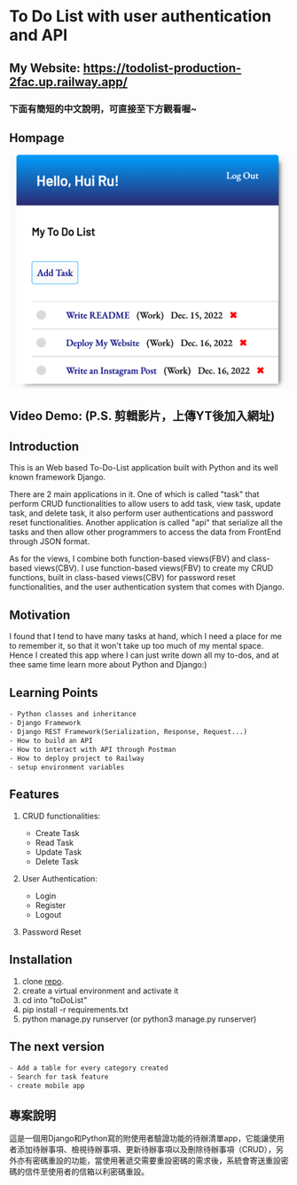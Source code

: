
# To Do List with user authentication and API

## My Website: <https://todolist-production-2fac.up.railway.app/>

### 下面有簡短的中文說明，可直接至下方觀看喔~

## Hompage

 ![ToDoList Homepage](To%20Do%20List%20Homepage.png "Homepage after login")

## Video Demo:  <URL HERE>(P.S. 剪輯影片，上傳YT後加入網址)

## Introduction

 This is an Web based To-Do-List application built with Python and its well known framework Django.

 There are 2 main applications in it. One of which is called "task" that perform CRUD functionalities to allow users to add task, view task, update task, and delete task, it also perform user authentications and password reset functionalities. Another application is called "api" that serialize all the tasks and then allow other programmers to access the data from FrontEnd through JSON format.

 As for the views, I combine both function-based views(FBV) and class-based views(CBV). I use function-based views(FBV) to create my CRUD functions, built in class-based views(CBV) for password reset functionalities, and the user authentication system that comes with Django.

## Motivation

 I found that I tend to have many tasks at hand, which I need a place for me to remember it, so that it won't take up too much of my mental space. Hence I created this app where I can just write down all my to-dos, and at thee same time learn more about Python and Django:)

## Learning Points

    - Python classes and inheritance
    - Django Framework
    - Django REST Framework(Serialization, Response, Request...)
    - How to build an API
    - How to interact with API through Postman
    - How to deploy project to Railway
    - setup environment variables

## Features

 1. CRUD functionalities:

    - Create Task
    - Read Task
    - Update Task
    - Delete Task

 2. User Authentication:

    - Login
    - Register
    - Logout

 3. Password Reset
  
## Installation
 
  1. clone [repo](https://github.com/Ru960413/toDoList/).
  2. create a virtual environment and activate it
  3. cd into "toDoList" 
  4. pip install -r requirements.txt
  5. python manage.py runserver (or python3 manage.py runserver)

## The next version

    - Add a table for every category created
    - Search for task feature
    - create mobile app

## 專案說明

 這是一個用Django和Python寫的附使用者驗證功能的待辦清單app，它能讓使用者添加待辦事項、檢視待辦事項、更新待辦事項以及刪除待辦事項（CRUD），另外亦有密碼重設的功能，當使用著遞交需要重設密碼的需求後，系統會寄送重設密碼的信件至使用者的信箱以利密碼重設。

